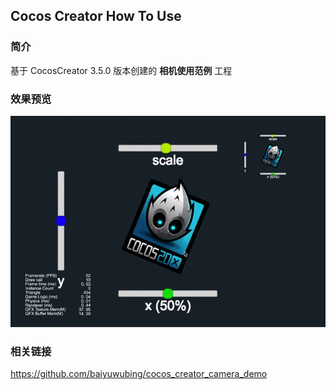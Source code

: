 ## Cocos Creator How To Use

### 简介

基于 CocosCreator 3.5.0 版本创建的 **相机使用范例** 工程

### 效果预览
![image](../../../gif/202203/2022030203.gif)

### 相关链接
https://github.com/baiyuwubing/cocos_creator_camera_demo